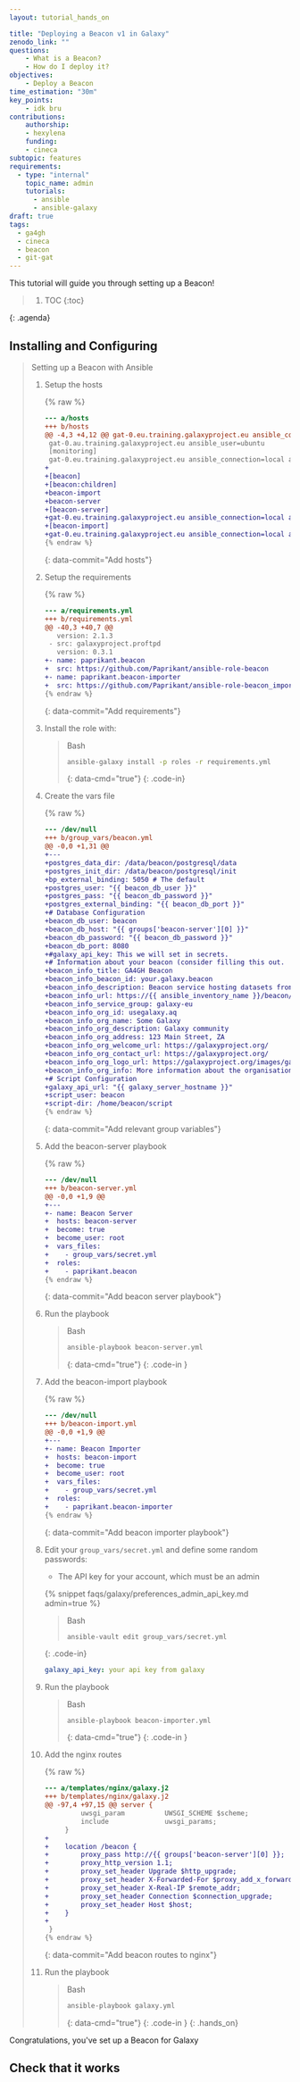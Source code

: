 ```yaml
---
layout: tutorial_hands_on

title: "Deploying a Beacon v1 in Galaxy"
zenodo_link: ""
questions:
    - What is a Beacon?
    - How do I deploy it?
objectives:
    - Deploy a Beacon
time_estimation: "30m"
key_points:
    - idk bru
contributions:
    authorship:
    - hexylena
    funding:
    - cineca
subtopic: features
requirements:
  - type: "internal"
    topic_name: admin
    tutorials:
      - ansible
      - ansible-galaxy
draft: true
tags:
  - ga4gh
  - cineca
  - beacon
  - git-gat
---
```


This tutorial will guide you through setting up a Beacon!

> <agenda-title></agenda-title>
>
> 1. TOC
> {:toc}
>
{: .agenda}

## Installing and Configuring

> <hands-on-title>Setting up a Beacon with Ansible</hands-on-title>
>
> 1. Setup the hosts
>
>    {% raw %}
>    ```diff
>    --- a/hosts
>    +++ b/hosts
>    @@ -4,3 +4,12 @@ gat-0.eu.training.galaxyproject.eu ansible_connection=local ansible_user=ubuntu
>     gat-0.au.training.galaxyproject.eu ansible_user=ubuntu
>     [monitoring]
>     gat-0.eu.training.galaxyproject.eu ansible_connection=local ansible_user=ubuntu
>    +
>    +[beacon]
>    +[beacon:children]
>    +beacon-import
>    +beacon-server
>    +[beacon-server]
>    +gat-0.eu.training.galaxyproject.eu ansible_connection=local ansible_user=ubuntu
>    +[beacon-import]
>    +gat-0.eu.training.galaxyproject.eu ansible_connection=local ansible_user=ubuntu
>    {% endraw %}
>    ```
>    {: data-commit="Add hosts"}
>
> 1. Setup the requirements
>
>    {% raw %}
>    ```diff
>    --- a/requirements.yml
>    +++ b/requirements.yml
>    @@ -40,3 +40,7 @@
>       version: 2.1.3
>     - src: galaxyproject.proftpd
>       version: 0.3.1
>    +- name: paprikant.beacon
>    +  src: https://github.com/Paprikant/ansible-role-beacon
>    +- name: paprikant.beacon-importer
>    +  src: https://github.com/Paprikant/ansible-role-beacon_importer
>    {% endraw %}
>    ```
>    {: data-commit="Add requirements"}
>
> 2. Install the role with:
>
>    > <code-in-title>Bash</code-in-title>
>    > ```bash
>    > ansible-galaxy install -p roles -r requirements.yml
>    > ```
>    > {: data-cmd="true"}
>    {: .code-in}
>
> 3. Create the vars file
>
>    {% raw %}
>    ```diff
>    --- /dev/null
>    +++ b/group_vars/beacon.yml
>    @@ -0,0 +1,31 @@
>    +---
>    +postgres_data_dir: /data/beacon/postgresql/data
>    +postgres_init_dir: /data/beacon/postgresql/init
>    +bp_external_binding: 5050 # The default
>    +postgres_user: "{{ beacon_db_user }}"
>    +postgres_pass: "{{ beacon_db_password }}"
>    +postgres_external_binding: "{{ beacon_db_port }}"
>    +# Database Configuration
>    +beacon_db_user: beacon
>    +beacon_db_host: "{{ groups['beacon-server'][0] }}"
>    +beacon_db_password: "{{ beacon_db_password }}"
>    +beacon_db_port: 8080
>    +#galaxy_api_key: This we will set in secrets.
>    +# Information about your beacon (consider filling this out.
>    +beacon_info_title: GA4GH Beacon
>    +beacon_info_beacon_id: your.galaxy.beacon
>    +beacon_info_description: Beacon service hosting datasets from all over the Galaxy
>    +beacon_info_url: https://{{ ansible_inventory_name }}/beacon/
>    +beacon_info_service_group: galaxy-eu
>    +beacon_info_org_id: usegalaxy.aq
>    +beacon_info_org_name: Some Galaxy
>    +beacon_info_org_description: Galaxy community
>    +beacon_info_org_address: 123 Main Street, ZA
>    +beacon_info_org_welcome_url: https://galaxyproject.org/
>    +beacon_info_org_contact_url: https://galaxyproject.org/
>    +beacon_info_org_logo_url: https://galaxyproject.org/images/galaxy-logos/galaxy_project_logo_square.png
>    +beacon_info_org_info: More information about the organisation than just the description can go here.
>    +# Script Configuration
>    +galaxy_api_url: "{{ galaxy_server_hostname }}"
>    +script_user: beacon
>    +script-dir: /home/beacon/script
>    {% endraw %}
>    ```
>    {: data-commit="Add relevant group variables"}
>
>
> 3. Add the beacon-server playbook
>
>    {% raw %}
>    ```diff
>    --- /dev/null
>    +++ b/beacon-server.yml
>    @@ -0,0 +1,9 @@
>    +---
>    +- name: Beacon Server
>    +  hosts: beacon-server
>    +  become: true
>    +  become_user: root
>    +  vars_files:
>    +    - group_vars/secret.yml
>    +  roles:
>    +    - paprikant.beacon
>    {% endraw %}
>    ```
>    {: data-commit="Add beacon server playbook"}
>
> 5. Run the playbook
>
>    > <code-in-title>Bash</code-in-title>
>    > ```bash
>    > ansible-playbook beacon-server.yml
>    > ```
>    > {: data-cmd="true"}
>    {: .code-in }
>
> 3. Add the beacon-import playbook
>
>    {% raw %}
>    ```diff
>    --- /dev/null
>    +++ b/beacon-import.yml
>    @@ -0,0 +1,9 @@
>    +---
>    +- name: Beacon Importer
>    +  hosts: beacon-import
>    +  become: true
>    +  become_user: root
>    +  vars_files:
>    +    - group_vars/secret.yml
>    +  roles:
>    +    - paprikant.beacon-importer
>    {% endraw %}
>    ```
>    {: data-commit="Add beacon importer playbook"}
>
> 1. Edit your `group_vars/secret.yml` and define some random passwords:
>
>    - The API key for your account, which must be an admin
>    
>    {% snippet faqs/galaxy/preferences_admin_api_key.md admin=true %}
>
>    > <code-in-title>Bash</code-in-title>
>    > ```
>    > ansible-vault edit group_vars/secret.yml
>    > ```
>    {: .code-in}
>
>    ```yaml
>    galaxy_api_key: your api key from galaxy
>    ```
>
>    <!-- Ignore this, just for the gat-automation. Vaults are ugly to work with :(
>
>    {% raw %}
>    ```diff
>    --- a/group_vars/secret.yml
>    +++ b/group_vars/secret.yml
>    @@ -1,13 +1,14 @@
>     $ANSIBLE_VAULT;1.1;AES256
>    -62346261323266656232393034396134316636376533376139666437363535393562663838613938
>    -6336666266633563346337623265353935646361326337610a393834333233313461346439376438
>    -63383338346530656561636631666134373238366364363164313166346461383736613162653237
>    -3461363334323431370a656132303965653262386130353332623937376261396530393761353834
>    -38336565666437666436643163363831633331333766653266356163613138393734656465323634
>    -39366362383433366437353534663134313330316337393335383962613961386665633261616237
>    -35366635373063313631323939396164336330356361393464326636353037336461323531336434
>    -35613933303333623031353936393265636130363335376533393335663266313863376135383338
>    -36613464373231623938373434306266373234633036343636633963353361356631363533353066
>    -39323064336237646432323530313065303331326636353334343862373330313133326363363063
>    -38383564636161396435666164643334656435393533643163393434623434656238633631633939
>    -33353232666432376661
>    +34653138616237303566323134333934633262663531653733393332353263663736373737393136
>    +3861366264656366333663303138353266303139356332650a343562633839366135366331666138
>    +38386166346138646364626539383336633763303633623634326235643335636232613061306439
>    +3134626233663563320a363533393066623165376331643663303233396232316161656436626339
>    +64663838343565376465613962663832663862653264633331316363353664343735363163366361
>    +62363633306233316534353737346563353564386235663634306233663332356162646632383934
>    +33613134313231616432303237343933313863623738363330656631373936343966343832636437
>    +39383666303965333762306131393565313366613261376333343630383234336131386165313230
>    +66653830363335303936616364653538613238376235386539643461376432663835303535666462
>    +66656461613530613137393039376234633235353235613064303435663937376437613461333837
>    +30363431326631323736666563633263623966376138656630616464633834313363366239346637
>    +31333562663962376561353034653662623337376665363731393235633065306332623734643264
>    +35353635383966313261616538346661366365636365313631373230383565333037
>    {% endraw %}
>    ```
>    {: data-commit="Add beacon/galaxy passwords to the vault"}
>
>    -->
>
> 5. Run the playbook
>
>    > <code-in-title>Bash</code-in-title>
>    > ```bash
>    > ansible-playbook beacon-importer.yml
>    > ```
>    > {: data-cmd="true"}
>    {: .code-in }
>
> 3. Add the nginx routes
>
>    {% raw %}
>    ```diff
>    --- a/templates/nginx/galaxy.j2
>    +++ b/templates/nginx/galaxy.j2
>    @@ -97,4 +97,15 @@ server {
>             uwsgi_param          UWSGI_SCHEME $scheme;
>             include              uwsgi_params;
>         }
>    +
>    +    location /beacon {
>    +        proxy_pass http://{{ groups['beacon-server'][0] }};
>    +        proxy_http_version 1.1;
>    +        proxy_set_header Upgrade $http_upgrade;
>    +        proxy_set_header X-Forwarded-For $proxy_add_x_forwarded_for;
>    +        proxy_set_header X-Real-IP $remote_addr;
>    +        proxy_set_header Connection $connection_upgrade;
>    +        proxy_set_header Host $host;
>    +    }
>    +
>     }
>    {% endraw %}
>    ```
>    {: data-commit="Add beacon routes to nginx"}
>
> 5. Run the playbook
>
>    > <code-in-title>Bash</code-in-title>
>    > ```bash
>    > ansible-playbook galaxy.yml
>    > ```
>    > {: data-cmd="true"}
>    {: .code-in }
{: .hands_on}

Congratulations, you've set up a Beacon for Galaxy

## Check that it works

